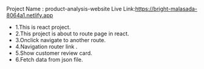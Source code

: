 Project Name : product-analysis-website
 Live Link:https://bright-malasada-8064a1.netlify.app
 * 1.This is react project.
 * 2.This project is about to route page in react.
 * 3.Onclick navigate to another route.
 * 4.Navigation router link .
 * 5.Show customer review card.
 * 6.Fetch data from json file.
 